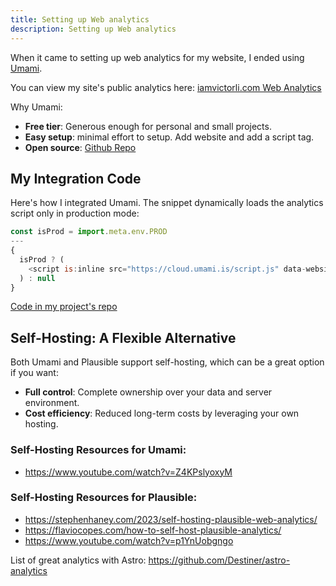 ```yaml
---
title: Setting up Web analytics
description: Setting up Web analytics
---
```


When it came to setting up web analytics for my website, I ended using [Umami](https://umami.is/).

You can view my site's public analytics here: [iamvictorli.com Web Analytics](https://cloud.umami.is/share/Q7sqwpDZFsrTdDeu/iamvictorli.com)

Why Umami:

- **Free tier**: Generous enough for personal and small projects.
- **Easy setup**: minimal effort to setup. Add website and add a script tag.
- **Open source**: [Github Repo](https://github.com/umami-software/umami)

## My Integration Code

Here's how I integrated Umami. The snippet dynamically loads the analytics script only in production mode:

```javascript
const isProd = import.meta.env.PROD
---
{
  isProd ? (
    <script is:inline src="https://cloud.umami.is/script.js" data-website-id="b6fcbcca-55fc-44da-94b3-f160f56023ae" />
  ) : null
}
```

[Code in my project's repo](https://github.com/iamvictorli/iamvictorli.com/blob/d317afb3c3626b0fdf0774d88bb4e2b08d1f61b5/src/layouts/BaseLayout.astro#L278-L286)

## Self-Hosting: A Flexible Alternative

Both Umami and Plausible support self-hosting, which can be a great option if you want:

- **Full control**: Complete ownership over your data and server environment.
- **Cost efficiency**: Reduced long-term costs by leveraging your own hosting.

### Self-Hosting Resources for Umami:

- https://www.youtube.com/watch?v=Z4KPslyoxyM

### Self-Hosting Resources for Plausible:

- https://stephenhaney.com/2023/self-hosting-plausible-web-analytics/
- https://flaviocopes.com/how-to-self-host-plausible-analytics/
- https://www.youtube.com/watch?v=p1YnUobgngo

List of great analytics with Astro: https://github.com/Destiner/astro-analytics
